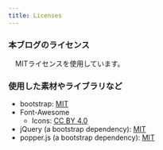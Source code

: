 ```yaml
---
title: Licenses
---
```

### 本ブログのライセンス
　MITライセンスを使用しています。

### 使用した素材やライブラリなど

- bootstrap: [MIT](https://github.com/twbs/bootstrap/blob/v4.1.1/LICENSE)
- Font-Awesome
    - Icons: [CC BY 4.0](https://github.com/FortAwesome/Font-Awesome/blob/5.0.13/LICENSE.txt)
- jQuery (a bootstrap dependency): [MIT](https://github.com/jquery/jquery/blob/3.1.1/LICENSE.txt)
- popper.js (a bootstrap dependency): [MIT](https://github.com/FezVrasta/popper.js/blob/v1.14.3/LICENSE.md)
